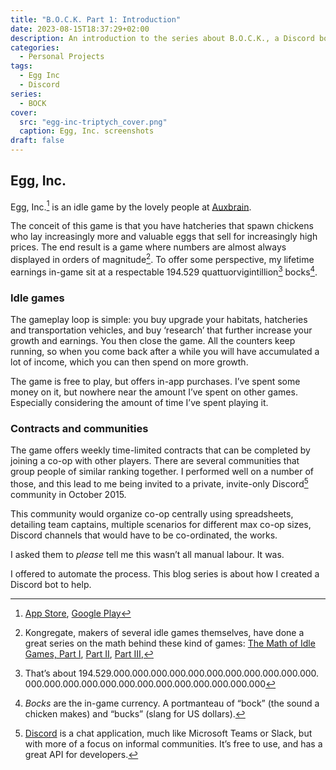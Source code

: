 ```yaml
---
title: "B.O.C.K. Part 1: Introduction"
date: 2023-08-15T18:37:29+02:00
description: An introduction to the series about B.O.C.K., a Discord bot I created to help organize co-op teams in Egg, Inc.
categories:
  - Personal Projects
tags:
  - Egg Inc
  - Discord
series:
  - BOCK
cover:
  src: "egg-inc-triptych_cover.png"
  caption: Egg, Inc. screenshots
draft: false
---
```


## Egg, Inc.

Egg, Inc.[^1] is an idle game by the lovely people at [Auxbrain](https://auxbrain.com/).

The conceit of this game is that you have hatcheries that spawn chickens who lay increasingly more and valuable eggs
that sell for increasingly high prices. The end result is a game where numbers are almost always displayed in orders of
magnitude[^2]. To offer some perspective, my lifetime earnings in-game sit at a respectable 194.529
quattuorvigintillion[^3] bocks[^4].

### Idle games

The gameplay loop is simple: you buy upgrade your habitats, hatcheries and transportation vehicles, and buy ‘research’
that further increase your growth and earnings. You then close the game. All the counters keep running, so when you come
back after a while you will have accumulated a lot of income, which you can then spend on more growth.

The game is free to play, but offers in-app purchases. I’ve spent some money on it, but nowhere near the amount I’ve
spent on other games. Especially considering the amount of time I’ve spent playing it.

### Contracts and communities

The game offers weekly time-limited contracts that can be completed by joining a co-op with other players. There are
several communities that group people of similar ranking together. I performed well on a number of those, and this lead
to me being invited to a private, invite-only Discord[^5] community in October 2015.

This community would organize co-op centrally using spreadsheets, detailing team captains, multiple scenarios for
different max co-op sizes, Discord channels that would have to be co-ordinated, the works.

I asked them to _please_ tell me this wasn’t all manual labour. It was.

I offered to automate the process. This blog series is about how I created a Discord bot to help.

[^1]: [App Store](https://apps.apple.com/us/app/egg-inc/id993492744),
[Google Play](https://play.google.com/store/apps/details?id=com.auxbrain.egginc)
[^2]: Kongregate, makers of several idle games themselves, have done a great series on the math behind these kind of
games: [The Math of Idle Games, Part I](https://blog.kongregate.com/the-math-of-idle-games-part-i/),
[Part II](https://blog.kongregate.com/the-math-of-idle-games-part-ii/),
[Part III](https://blog.kongregate.com/the-math-of-idle-games-part-iii/),
[^3]: That’s about
194.​529.​000.​000.​000.​000.​000.​000.​000.​000.​000.​000.​000.​000.​000.
​000.​000.​000.​000.​000.​000.​000.​000.​000.​000.​000
[^4]: _Bocks_ are the in-game currency. A portmanteau of “bock” (the sound a chicken makes) and “bucks” (slang for
US dollars).
[^5]: [Discord](https://discord.com) is a chat application, much like Microsoft Teams or Slack, but with more of a focus
on informal communities. It’s free to use, and has a great API for developers.
